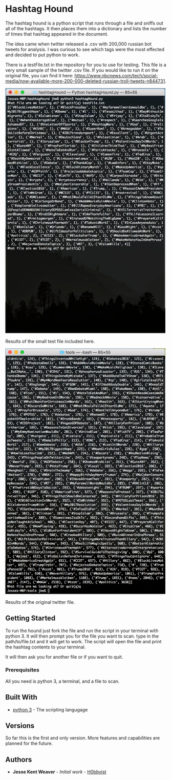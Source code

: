 # Hashtag Hound

  The hashtag hound is a python script that runs through a file and sniffs out all of the hashtags.
It then places them into a dictionary and lists the number of times that hashtag appeared in the document.

  The idea came when twitter released a .csv with 200,000 russian bot tweets for analysis.
I was curious to see which tags were the most effected and decided to put python to work.

  There is a testFile.txt in the repository for you to use for testing. This file is a very small sample of the twitter .csv file.
If you would like to run it on the original file, you can find it here: https://www.nbcnews.com/tech/social-media/now-available-more-200-000-deleted-russian-troll-tweets-n844731.

<img src="Screenshot1.png" width="500px">

Results of the small test file included here.




<img src="Screenshot2.png" width="500px">

Results of the original twitter file.

## Getting Started

To run the hound just fork the file and run the script in your terminal with python 3. 
It will then prompt you for the file you want to scan. type in the path/to/file.txt and it will get to work.
The script will open the file and print the hashtag contents to your terminal.

It will then ask you for another file or if you want to quit.

### Prerequisites

All you need is python 3, a terminal, and a file to scan.


## Built With

* [python 3](https://www.python.org/) - The scripting langugage


## Versions

So far this is the first and only version. More features and capabilities are planned for the future.

## Authors

* **Jesse Kent Weaver** - *Initial work* - [H0bbyist](https://github.com/H0bbyist)



